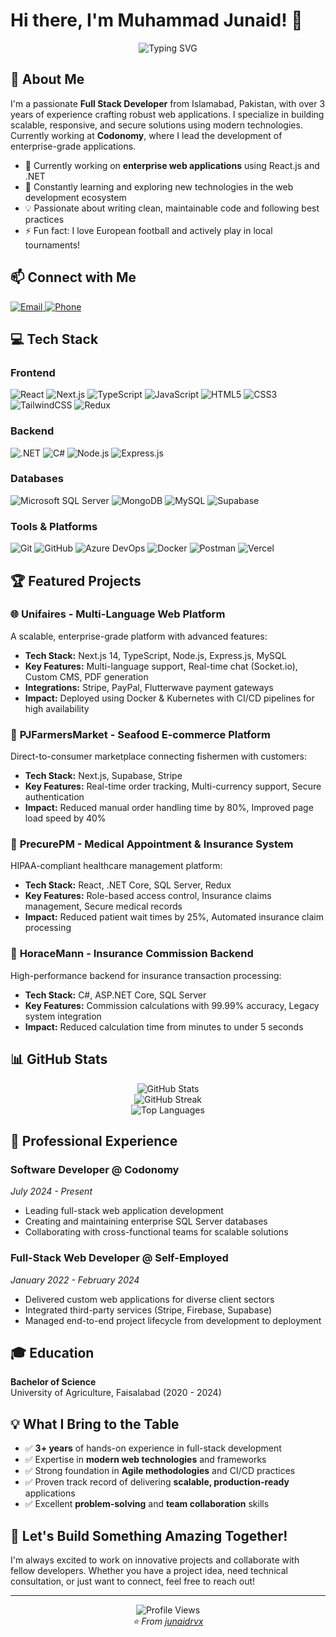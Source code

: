 # Hi there, I'm Muhammad Junaid! 👋

<div align="center">
  <img src="https://readme-typing-svg.herokuapp.com?font=Fira+Code&pause=1000&color=2E9EF7&center=true&vCenter=true&width=435&lines=Full+Stack+Developer;3%2B+Years+of+Experience;React+%7C+Next.js+%7C+.NET+Expert;Building+Scalable+Web+Solutions" alt="Typing SVG" />
</div>

## 🚀 About Me

I'm a passionate **Full Stack Developer** from Islamabad, Pakistan, with over 3 years of experience crafting robust web applications. I specialize in building scalable, responsive, and secure solutions using modern technologies. Currently working at **Codonomy**, where I lead the development of enterprise-grade applications.

- 🔭 Currently working on **enterprise web applications** using React.js and .NET
- 🌱 Constantly learning and exploring new technologies in the web development ecosystem
- 💡 Passionate about writing clean, maintainable code and following best practices
- ⚡ Fun fact: I love European football and actively play in local tournaments!

## 📫 Connect with Me

<div align="left">
  <a href="mailto:junaid.rvx@gmail.com">
    <img src="https://img.shields.io/badge/Email-D14836?style=for-the-badge&logo=gmail&logoColor=white" alt="Email" />
  </a>
  <a href="tel:+923261710249">
    <img src="https://img.shields.io/badge/Phone-25D366?style=for-the-badge&logo=whatsapp&logoColor=white" alt="Phone" />
  </a>
</div>

## 💻 Tech Stack

### Frontend
![React](https://img.shields.io/badge/React-20232A?style=for-the-badge&logo=react&logoColor=61DAFB)
![Next.js](https://img.shields.io/badge/Next.js-000000?style=for-the-badge&logo=next.js&logoColor=white)
![TypeScript](https://img.shields.io/badge/TypeScript-007ACC?style=for-the-badge&logo=typescript&logoColor=white)
![JavaScript](https://img.shields.io/badge/JavaScript-F7DF1E?style=for-the-badge&logo=javascript&logoColor=black)
![HTML5](https://img.shields.io/badge/HTML5-E34F26?style=for-the-badge&logo=html5&logoColor=white)
![CSS3](https://img.shields.io/badge/CSS3-1572B6?style=for-the-badge&logo=css3&logoColor=white)
![TailwindCSS](https://img.shields.io/badge/Tailwind_CSS-38B2AC?style=for-the-badge&logo=tailwind-css&logoColor=white)
![Redux](https://img.shields.io/badge/Redux-764ABC?style=for-the-badge&logo=redux&logoColor=white)

### Backend
![.NET](https://img.shields.io/badge/.NET-512BD4?style=for-the-badge&logo=.net&logoColor=white)
![C#](https://img.shields.io/badge/C%23-239120?style=for-the-badge&logo=c-sharp&logoColor=white)
![Node.js](https://img.shields.io/badge/Node.js-43853D?style=for-the-badge&logo=node.js&logoColor=white)
![Express.js](https://img.shields.io/badge/Express.js-404D59?style=for-the-badge)

### Databases
![Microsoft SQL Server](https://img.shields.io/badge/Microsoft%20SQL%20Server-CC2927?style=for-the-badge&logo=microsoft%20sql%20server&logoColor=white)
![MongoDB](https://img.shields.io/badge/MongoDB-4EA94B?style=for-the-badge&logo=mongodb&logoColor=white)
![MySQL](https://img.shields.io/badge/MySQL-00000F?style=for-the-badge&logo=mysql&logoColor=white)
![Supabase](https://img.shields.io/badge/Supabase-3ECF8E?style=for-the-badge&logo=supabase&logoColor=white)

### Tools & Platforms
![Git](https://img.shields.io/badge/Git-F05032?style=for-the-badge&logo=git&logoColor=white)
![GitHub](https://img.shields.io/badge/GitHub-100000?style=for-the-badge&logo=github&logoColor=white)
![Azure DevOps](https://img.shields.io/badge/Azure_DevOps-0078D7?style=for-the-badge&logo=azure-devops&logoColor=white)
![Docker](https://img.shields.io/badge/Docker-2496ED?style=for-the-badge&logo=docker&logoColor=white)
![Postman](https://img.shields.io/badge/Postman-FF6C37?style=for-the-badge&logo=postman&logoColor=white)
![Vercel](https://img.shields.io/badge/Vercel-000000?style=for-the-badge&logo=vercel&logoColor=white)

## 🏆 Featured Projects

### 🌐 **Unifaires** - Multi-Language Web Platform
A scalable, enterprise-grade platform with advanced features:
- **Tech Stack:** Next.js 14, TypeScript, Node.js, Express.js, MySQL
- **Key Features:** Multi-language support, Real-time chat (Socket.io), Custom CMS, PDF generation
- **Integrations:** Stripe, PayPal, Flutterwave payment gateways
- **Impact:** Deployed using Docker & Kubernetes with CI/CD pipelines for high availability

### 🦐 **PJFarmersMarket** - Seafood E-commerce Platform
Direct-to-consumer marketplace connecting fishermen with customers:
- **Tech Stack:** Next.js, Supabase, Stripe
- **Key Features:** Real-time order tracking, Multi-currency support, Secure authentication
- **Impact:** Reduced manual order handling time by 80%, Improved page load speed by 40%

### 🏥 **PrecurePM** - Medical Appointment & Insurance System
HIPAA-compliant healthcare management platform:
- **Tech Stack:** React, .NET Core, SQL Server, Redux
- **Key Features:** Role-based access control, Insurance claims management, Secure medical records
- **Impact:** Reduced patient wait times by 25%, Automated insurance claim processing

### 💼 **HoraceMann** - Insurance Commission Backend
High-performance backend for insurance transaction processing:
- **Tech Stack:** C#, ASP.NET Core, SQL Server
- **Key Features:** Commission calculations with 99.99% accuracy, Legacy system integration
- **Impact:** Reduced calculation time from minutes to under 5 seconds

## 📊 GitHub Stats

<div align="center">
  <img src="https://github-readme-stats.vercel.app/api?username=junaidrvx&show_icons=true&theme=tokyonight&hide_border=true" alt="GitHub Stats" />
</div>

<div align="center">
  <img src="https://github-readme-streak-stats.herokuapp.com/?user=junaidrvx&theme=tokyonight&hide_border=true" alt="GitHub Streak" />
</div>

<div align="center">
  <img src="https://github-readme-stats.vercel.app/api/top-langs/?username=junaidrvx&layout=compact&theme=tokyonight&hide_border=true" alt="Top Languages" />
</div>

## 🎯 Professional Experience

### **Software Developer** @ Codonomy
*July 2024 - Present*
- Leading full-stack web application development
- Creating and maintaining enterprise SQL Server databases
- Collaborating with cross-functional teams for scalable solutions

### **Full-Stack Web Developer** @ Self-Employed
*January 2022 - February 2024*
- Delivered custom web applications for diverse client sectors
- Integrated third-party services (Stripe, Firebase, Supabase)
- Managed end-to-end project lifecycle from development to deployment

## 🎓 Education

**Bachelor of Science**  
University of Agriculture, Faisalabad (2020 - 2024)

## 💡 What I Bring to the Table

- ✅ **3+ years** of hands-on experience in full-stack development
- ✅ Expertise in **modern web technologies** and frameworks
- ✅ Strong foundation in **Agile methodologies** and CI/CD practices
- ✅ Proven track record of delivering **scalable, production-ready** applications
- ✅ Excellent **problem-solving** and **team collaboration** skills

## 🌟 Let's Build Something Amazing Together!

I'm always excited to work on innovative projects and collaborate with fellow developers. Whether you have a project idea, need technical consultation, or just want to connect, feel free to reach out!

---

<div align="center">
  <img src="https://komarev.com/ghpvc/?username=junaidrvx&color=blue&style=flat-square" alt="Profile Views" />
</div>

<div align="center">
  <i>⭐️ From <a href="https://github.com/junaidrvx">junaidrvx</a></i>
</div>

